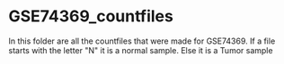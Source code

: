 # GSE74369_countfiles <p1>

In this folder are all the countfiles that were made for GSE74369.
If a file starts with the letter "N" it is a normal sample.
Else it is a Tumor sample
